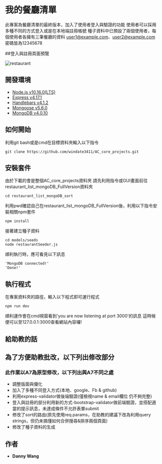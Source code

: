 # 我的餐廳清單 

此專案為餐廳清單的最終版本，加入了使用者登入與驗證的功能
使用者可以採用多種不同的方式登入或是在本地端註冊帳號
種子資料中已預設了兩個使用者，每個使用者各擁有三筆餐廳的資料
user1@example.com、user2@example.com
密碼皆為12345678

##登入與註冊頁面預覽

![restaurant](https://gph.is/g/EGyk0qd)

## 開發環境

+ [Node.js v10.16.0(LTS)](https://nodejs.org/en/)
+ [Express v4.17.1](https://www.npmjs.com/package/express)
+ [Handlebars v4.1.2](https://www.npmjs.com/package/handlebars)
+ [Mongoose v5.6.0](https://mongoosejs.com/)
+ [MongoDB v4.0.10](https://www.mongodb.com/)

## 如何開始

利用git bash或是cmd在目標資料夾輸入以下指令

```
git clone https://github.com/windate3411/AC_core_projects.git
```

## 安裝套件

由於下載的會是整個AC_core_projects資料夾
請先利用指令或GUI畫面前往restaurant_list_mongoDB_FullVersion資料夾

```
cd restaurant_list_mongoDB_sort
```
利用pwd確認自己在restaurant_list_mongoDB_FullVersion後，利用以下指令安裝相關npm套件

```
npm install
```
接著建立種子資料

```
cd models/seeds
node restaurantSeeder.js
```
順利執行時，應可看見以下訊息

```
'MongoDB connected!'
'Done!'
```


## 執行程式

在專案資料夾的路徑，輸入以下程式即可運行程式

```
npm run dev
```
順利運作會在cmd視窗看到'you are now listening at port 3000'的訊息
這時候便可以至127.0.0.1:3000查看網站內容囉!

## 給助教的話

__為了方便助教批改，以下列出修改部分__
--- 
### 此作業以A7為原型修改，以下列出與A7不同之處
+ 調整版面與優化
+ 加入了多種不同登入方式(本地、google、Fb & github)
+ 利用express-validator做後端驗證(僅檢視name & email欄位 仍不夠完整)
+ 登入與註冊的部分利用新的方式-bootstrap-validator做前端驗證，並搭配適當的提示訊息，未達成條件不允許表單submit
+ 修改了sort的路由(原先使用req.params，在助教的建議下改為利用query strings，但仍未搞懂如何合併搜尋&排序兩個頁面)
+ 修改了種子資料的生成


## 作者

* **Danny Wang** 

